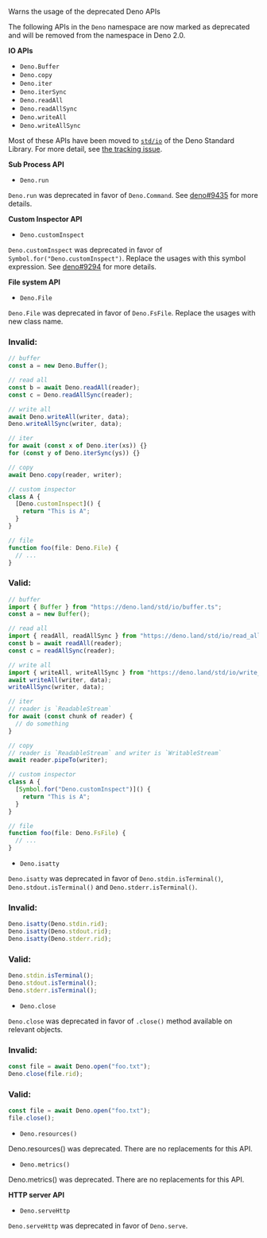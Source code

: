 Warns the usage of the deprecated Deno APIs

The following APIs in the `Deno` namespace are now marked as deprecated and will
be removed from the namespace in Deno 2.0.

**IO APIs**

- `Deno.Buffer`
- `Deno.copy`
- `Deno.iter`
- `Deno.iterSync`
- `Deno.readAll`
- `Deno.readAllSync`
- `Deno.writeAll`
- `Deno.writeAllSync`

Most of these APIs have been moved to [`std/io`](https://deno.land/std/io) of
the Deno Standard Library. For more detail, see
[the tracking issue](https://github.com/denoland/deno/issues/9795).

**Sub Process API**

- `Deno.run`

`Deno.run` was deprecated in favor of `Deno.Command`. See
[deno#9435](https://github.com/denoland/deno/discussions/9435) for more details.

**Custom Inspector API**

- `Deno.customInspect`

`Deno.customInspect` was deprecated in favor of
`Symbol.for("Deno.customInspect")`. Replace the usages with this symbol
expression. See [deno#9294](https://github.com/denoland/deno/issues/9294) for
more details.

**File system API**

- `Deno.File`

`Deno.File` was deprecated in favor of `Deno.FsFile`. Replace the usages with
new class name.

### Invalid:

```typescript
// buffer
const a = new Deno.Buffer();

// read all
const b = await Deno.readAll(reader);
const c = Deno.readAllSync(reader);

// write all
await Deno.writeAll(writer, data);
Deno.writeAllSync(writer, data);

// iter
for await (const x of Deno.iter(xs)) {}
for (const y of Deno.iterSync(ys)) {}

// copy
await Deno.copy(reader, writer);

// custom inspector
class A {
  [Deno.customInspect]() {
    return "This is A";
  }
}

// file
function foo(file: Deno.File) {
  // ...
}
```

### Valid:

```typescript
// buffer
import { Buffer } from "https://deno.land/std/io/buffer.ts";
const a = new Buffer();

// read all
import { readAll, readAllSync } from "https://deno.land/std/io/read_all.ts";
const b = await readAll(reader);
const c = readAllSync(reader);

// write all
import { writeAll, writeAllSync } from "https://deno.land/std/io/write_all.ts";
await writeAll(writer, data);
writeAllSync(writer, data);

// iter
// reader is `ReadableStream`
for await (const chunk of reader) {
  // do something
}

// copy
// reader is `ReadableStream` and writer is `WritableStream`
await reader.pipeTo(writer);

// custom inspector
class A {
  [Symbol.for("Deno.customInspect")]() {
    return "This is A";
  }
}

// file
function foo(file: Deno.FsFile) {
  // ...
}
```

- `Deno.isatty`

`Deno.isatty` was deprecated in favor of `Deno.stdin.isTerminal()`,
`Deno.stdout.isTerminal()` and `Deno.stderr.isTerminal()`.

### Invalid:

```typescript
Deno.isatty(Deno.stdin.rid);
Deno.isatty(Deno.stdout.rid);
Deno.isatty(Deno.stderr.rid);
```

### Valid:

```typescript
Deno.stdin.isTerminal();
Deno.stdout.isTerminal();
Deno.stderr.isTerminal();
```

- `Deno.close`

`Deno.close` was deprecated in favor of `.close()` method available on relevant
objects.

### Invalid:

```typescript
const file = await Deno.open("foo.txt");
Deno.close(file.rid);
```

### Valid:

```typescript
const file = await Deno.open("foo.txt");
file.close();
```

- `Deno.resources()`

Deno.resources() was deprecated. There are no replacements for this API.

- `Deno.metrics()`

Deno.metrics() was deprecated. There are no replacements for this API.

**HTTP server API**

- `Deno.serveHttp`

`Deno.serveHttp` was deprecated in favor of `Deno.serve`.
